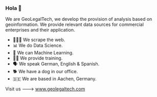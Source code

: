 ### Hola 👋

We are GeoLegalTech, we develop the provision of analysis based on geoinformation. We provide relevant data sources for commercial enterprises and their application.

- 👨🏼‍💻 We scrape the web.
- 📊    We do Data Science.
- 🤖    We can Machine Learning.
- 🧑‍🏫 We provide training.
- 🗣️    We speak German, English & Spanish.
- 🐕    We have a dog in our office.
- 🇩🇪    We are based in Aachen, Germany.

Visit us ---> www.geolegaltech.com

